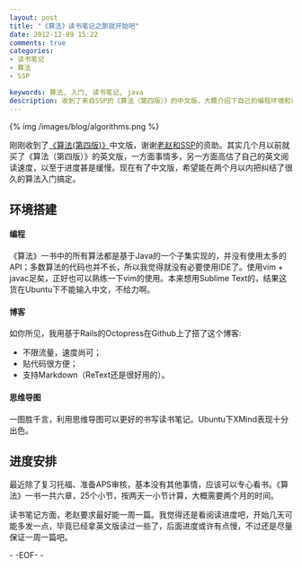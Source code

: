 ```yaml
---
layout: post
title: "《算法》读书笔记之那就开始吧"
date: 2012-12-09 15:22
comments: true
categories: 
- 读书笔记
- 算法
- SSP

keywords: 算法, 入门, 读书笔记, java
description: 收到了来自SSP的《算法（第四版）》的中文版，大概介绍下自己的编程环境和读书计划。  
---
```


{% img /images/blog/algorithms.png %}

刚刚收到了[《算法(第四版)》](http://book.douban.com/subject/19952400/)中文版，谢谢[老赵和SSP](https://github.com/JeffreyZhao/ssp)的资助。其实几个月以前就买了《算法（第四版）》的英文版，一方面事情多，另一方面高估了自己的英文阅读速度，以至于进度甚是缓慢。现在有了中文版，希望能在两个月以内把纠结了很久的算法入门搞定。

<!-- more -->

## 环境搭建

#### 编程

《算法》一书中的所有算法都是基于Java的一个子集实现的，并没有使用太多的API；多数算法的代码也并不长，所以我觉得就没有必要使用IDE了。使用vim + javac足矣，正好也可以熟练一下vim的使用。本来想用Sublime Text的，结果这货在Ubuntu下不能输入中文，不给力啊。

#### 博客

如你所见，我用基于Rails的Octopress在Github上了搭了这个博客:

+ 不限流量，速度尚可；
+ 贴代码很方便；
+ 支持Markdown（ReText还是很好用的）。

#### 思维导图

一图胜千言，利用思维导图可以更好的书写读书笔记。Ubuntu下XMind表现十分出色。

## 进度安排

最近除了复习托福、准备APS审核，基本没有其他事情，应该可以专心看书。《算法》一书一共六章，25个小节，按两天一小节计算，大概需要两个月的时间。

读书笔记方面，老赵要求最好能一周一篇。我觉得还是看阅读进度吧，开始几天可能多发一点，毕竟已经拿英文版读过一些了，后面进度或许有点慢，不过还是尽量保证一周一篇吧。

\- -EOF- -